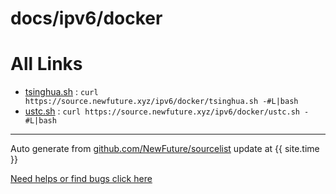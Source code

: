 
# docs/ipv6/docker



# All Links


* [tsinghua.sh](tsinghua.sh) : `curl https://source.newfuture.xyz/ipv6/docker/tsinghua.sh -#L|bash`
* [ustc.sh](ustc.sh) : `curl https://source.newfuture.xyz/ipv6/docker/ustc.sh -#L|bash`

---

Auto generate from [github.com/NewFuture/sourcelist](https://github.com/NewFuture/sourcelist) update at {{ site.time }}

[Need helps or find bugs click here ](https://github.com/NewFuture/sourcelist/issues)

